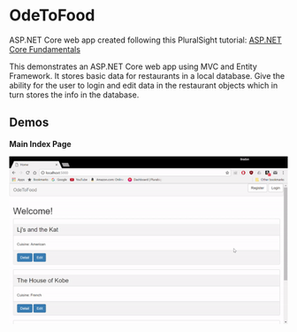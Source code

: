# OdeToFood
ASP.NET Core web app created following this PluralSight tutorial: [ASP.NET Core Fundamentals](https://www.pluralsight.com/courses/aspdotnet-core-fundamentals)

This demonstrates an ASP.NET Core web app using MVC and Entity Framework.
It stores basic data for restaurants in a local database.
Give the ability for the user to login and edit data in the restaurant objects which in turn stores the info in the database.

## Demos
**Main Index Page**

![alt text](https://github.com/bradonf333/OdeToFood/blob/master/DemoGifs/MainPage.gif?raw=true "SinglePageSite Demo")
